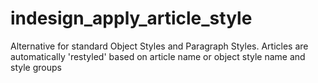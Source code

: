 # indesign_apply_article_style
Alternative for standard Object Styles and Paragraph Styles. Articles are automatically 'restyled' based on article name or object style name and style groups
